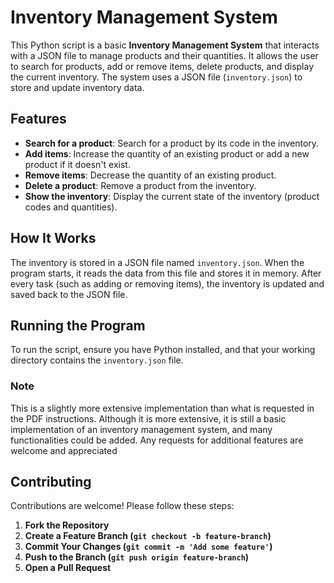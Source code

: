 # Inventory Management System

This Python script is a basic **Inventory Management System** that interacts with a JSON file to manage products and their quantities. It allows the user to search for products, add or remove items, delete products, and display the current inventory. The system uses a JSON file (`inventory.json`) to store and update inventory data.

## Features

- **Search for a product**: Search for a product by its code in the inventory.
- **Add items**: Increase the quantity of an existing product or add a new product if it doesn't exist.
- **Remove items**: Decrease the quantity of an existing product.
- **Delete a product**: Remove a product from the inventory.
- **Show the inventory**: Display the current state of the inventory (product codes and quantities).

## How It Works

The inventory is stored in a JSON file named `inventory.json`. When the program starts, it reads the data from this file and stores it in memory. After every task (such as adding or removing items), the inventory is updated and saved back to the JSON file.

## Running the Program

To run the script, ensure you have Python installed, and that your working directory contains the `inventory.json` file.

### Note
This is a slightly more extensive implementation than what is requested in the PDF instructions. Although it is more extensive, it is still a basic implementation of an inventory management system, and many functionalities could be added. Any requests for additional features are welcome and appreciated

## Contributing
Contributions are welcome! Please follow these steps:
1. **Fork the Repository**
2. **Create a Feature Branch (`git checkout -b feature-branch`)**
3. **Commit Your Changes (`git commit -m 'Add some feature'`)**
4. **Push to the Branch (`git push origin feature-branch`)**
5. **Open a Pull Request**
